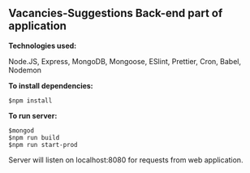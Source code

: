 ## Vacancies-Suggestions Back-end part of application

**Technologies used:**

Node.JS, Express, MongoDB, Mongoose, ESlint, Prettier, Cron, Babel, Nodemon

**To install dependencies:**
```
$npm install
```

**To run server:**
```
$mongod
$npm run build
$npm run start-prod
```

Server will listen on localhost:8080 for requests from web application.
